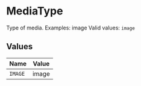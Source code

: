 # MediaType

Type of media. Examples: image  Valid values: `image`


## Values

| Name    | Value   |
| ------- | ------- |
| `IMAGE` | image   |